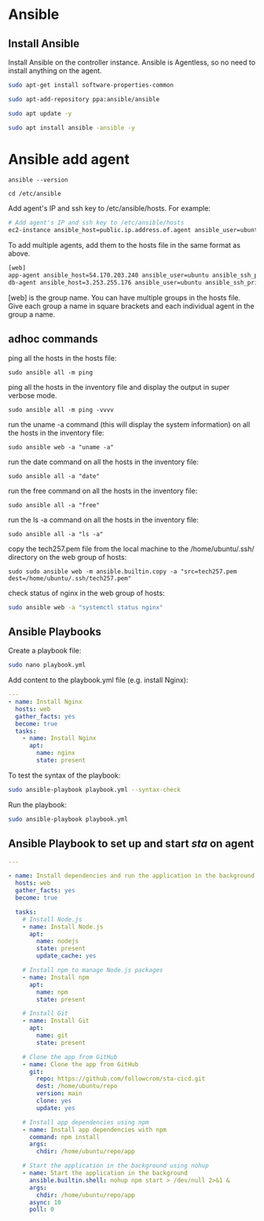# Ansible

## Install Ansible

Install Ansible on the controller instance. Ansible is Agentless, so no need to install anything on the agent.

```bash
sudo apt-get install software-properties-common

sudo apt-add-repository ppa:ansible/ansible

sudo apt update -y

sudo apt install ansible -ansible -y
```

# Ansible add agent

`ansible --version`

`cd /etc/ansible`

Add agent's IP and ssh key to /etc/ansible/hosts. For example:

```bash
# Add agent's IP and ssh key to /etc/ansible/hosts
ec2-instance ansible_host=public.ip.address.of.agent ansible_user=ubuntu ansible_ssh_private_key_file=~/.ssh/tech257.pem
```

To add multiple agents, add them to the hosts file in the same format as above.

```bash
[web]
app-agent ansible_host=54.170.203.240 ansible_user=ubuntu ansible_ssh_private_key_file=~/.ssh/tech257.pem
db-agent ansible_host=3.253.255.176 ansible_user=ubuntu ansible_ssh_private_key_file=~/.ssh/tech257.pem
```

[web] is the group name. You can have multiple groups in the hosts file. Give each group a name in square brackets and each individual agent in the group a name.

## adhoc commands

ping all the hosts in the hosts file:

`sudo ansible all -m ping`

ping all the hosts in the inventory file and display the output in super verbose mode.

`sudo ansible all -m ping -vvvv`

run the uname -a command (this will display the system information) on all the hosts in the inventory file:

`sudo ansible web -a "uname -a"`

run the date command on all the hosts in the inventory file:

`sudo ansible all -a "date"`

run the free command on all the hosts in the inventory file:

`sudo ansible all -a "free"`

run the ls -a command on all the hosts in the inventory file:

`sudo ansible all -a "ls -a"`

copy the tech257.pem file from the local machine to the /home/ubuntu/.ssh/ directory on the web group of hosts:

`sudo sudo ansible web -m ansible.builtin.copy -a "src=tech257.pem dest=/home/ubuntu/.ssh/tech257.pem"`

check status of nginx in the web group of hosts:

```bash
sudo ansible web -a "systemctl status nginx"
```

## Ansible Playbooks

Create a playbook file:

```bash
sudo nano playbook.yml
```

Add content to the playbook.yml file (e.g. install Nginx):

```yaml
---
- name: Install Nginx
  hosts: web
  gather_facts: yes
  become: true
  tasks:
    - name: Install Nginx
      apt:
        name: nginx
        state: present
```

To test the syntax of the playbook:

```bash
sudo ansible-playbook playbook.yml --syntax-check
```

Run the playbook:

```bash
sudo ansible-playbook playbook.yml
```

## Ansible Playbook to set up and start _sta_ on agent

```yaml
---

- name: Install dependencies and run the application in the background
  hosts: web
  gather_facts: yes
  become: true

  tasks:
    # Install Node.js
    - name: Install Node.js
      apt:
        name: nodejs
        state: present
        update_cache: yes

    # Install npm to manage Node.js packages
    - name: Install npm
      apt:
        name: npm
        state: present

    # Install Git
    - name: Install Git
      apt:
        name: git
        state: present

    # Clone the app from GitHub
    - name: Clone the app from GitHub
      git:
        repo: https://github.com/followcrom/sta-cicd.git
        dest: /home/ubuntu/repo
        version: main
        clone: yes
        update: yes

    # Install app dependencies using npm
    - name: Install app dependencies with npm
      command: npm install
      args:
        chdir: /home/ubuntu/repo/app

    # Start the application in the background using nohup
    - name: Start the application in the background
      ansible.builtin.shell: nohup npm start > /dev/null 2>&1 &
      args:
        chdir: /home/ubuntu/repo/app
      async: 10
      poll: 0
```